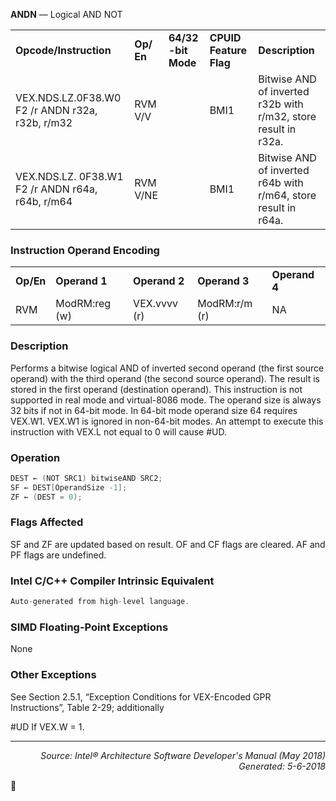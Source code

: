 <b>ANDN</b> —  Logical AND NOT
<table>
	<tr>
		<td><b>Opcode/Instruction</b></td>
		<td><b>Op/ En</b></td>
		<td><b>64/32 -bit Mode</b></td>
		<td><b>CPUID Feature Flag</b></td>
		<td><b>Description</b></td>
	</tr>
	<tr>
		<td>VEX.NDS.LZ.0F38.W0 F2 /r ANDN r32a, r32b, r/m32</td>
		<td>RVM V/V</td>
		<td></td>
		<td>BMI1</td>
		<td>Bitwise AND of inverted r32b with r/m32, store result in r32a.</td>
	</tr>
	<tr>
		<td>VEX.NDS.LZ. 0F38.W1 F2 /r ANDN r64a, r64b, r/m64</td>
		<td>RVM V/NE</td>
		<td></td>
		<td>BMI1</td>
		<td>Bitwise AND of inverted r64b with r/m64, store result in r64a.</td>
	</tr>
</table>


### Instruction Operand Encoding
<table>
	<tr>
		<td><b>Op/En</b></td>
		<td><b>Operand 1</b></td>
		<td><b>Operand 2</b></td>
		<td><b>Operand 3</b></td>
		<td><b>Operand 4</b></td>
	</tr>
	<tr>
		<td>RVM</td>
		<td>ModRM:reg (w)</td>
		<td>VEX.vvvv (r)</td>
		<td>ModRM:r/m (r)</td>
		<td>NA</td>
	</tr>
</table>


### Description
Performs a bitwise logical AND of inverted second operand (the first source operand) with the third operand (the
second source operand). The result is stored in the first operand (destination operand).
This instruction is not supported in real mode and virtual-8086 mode. The operand size is always 32 bits if not in
64-bit mode. In 64-bit mode operand size 64 requires VEX.W1. VEX.W1 is ignored in non-64-bit modes. An
attempt to execute this instruction with VEX.L not equal to 0 will cause \#UD.

### Operation

```java
DEST ← (NOT SRC1) bitwiseAND SRC2;
SF ← DEST[OperandSize -1];
ZF ← (DEST = 0);
```
### Flags Affected

SF and ZF are updated based on result. OF and CF flags are cleared. AF and PF flags are undefined.

### Intel C/C++ Compiler Intrinsic Equivalent
```c
Auto-generated from high-level language.
```
### SIMD Floating-Point Exceptions

None

### Other Exceptions

See Section 2.5.1, “Exception Conditions for VEX-Encoded GPR Instructions”, Table 2-29; additionally
<p>#UD
If VEX.W = 1.

 --- 
<p align="right"><i>Source: Intel® Architecture Software Developer's Manual (May 2018)<br>Generated: 5-6-2018</i></p>
